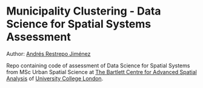 ﻿# Municipality Clustering - Data Science for Spatial Systems Assessment

Author: [Andrés Restrepo Jiménez](https://www.linkedin.com/in/andres-restrepo-jimenez/)

Repo containing code of assessment of Data Science for Spatial Systems from MSc Urban Spatial Science at [The Bartlett Centre for Advanced Spatial Analysis](https://www.ucl.ac.uk/bartlett/casa/) of [University College London](https://www.ucl.ac.uk/).